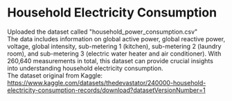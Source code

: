 # Household Electricity Consumption
Uploaded the dataset called "household_power_consumption.csv"<br>
The data includes information on global active power, global reactive power, voltage, global intensity, sub-metering 1 (kitchen), sub-metering 2 (laundry room), and sub-metering 3 (electric water heater and air conditioner). With 260,640 measurements in total, this dataset can provide crucial insights into understanding household electricity consumption.<br>
The dataset original from Kaggle: https://www.kaggle.com/datasets/thedevastator/240000-household-electricity-consumption-records/download?datasetVersionNumber=1
